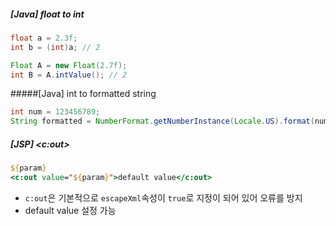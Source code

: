 ##### [Java] float to int

```java
float a = 2.3f;
int b = (int)a; // 2

Float A = new Float(2.7f);
int B = A.intValue(); // 2
```

#####[Java] int to formatted string

```java
int num = 123456789;
String formatted = NumberFormat.getNumberInstance(Locale.US).format(num) // 123,456,789
```

##### [JSP] \<c:out\>

```jsp
${param}
<c:out value="${param}">default value</c:out>
```

- `c:out`은 기본적으로 `escapeXml`속성이 `true`로 지정이 되어 있어 오류를 방지
- default value 설정 가능

